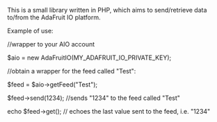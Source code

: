 This is a small library written in PHP, which aims to send/retrieve data to/from the AdaFruit IO platform.

Example of use:

//wrapper to your AIO account

$aio = new AdaFruitIO(MY_ADAFRUIT_IO_PRIVATE_KEY);

//obtain a wrapper for the feed called "Test":

$feed = $aio->getFeed("Test");

$feed->send(1234); //sends "1234" to the feed called "Test"

echo $feed->get(); // echoes the last value sent to the feed, i.e. "1234"
